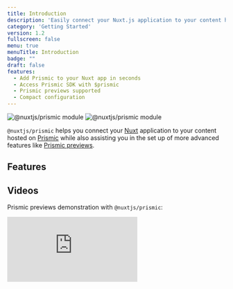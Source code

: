 ```yaml
---
title: Introduction
description: 'Easily connect your Nuxt.js application to your content hosted on Prismic'
category: 'Getting Started'
version: 1.2
fullscreen: false
menu: true
menuTitle: Introduction
badge: ""
draft: false
features:
  - Add Prismic to your Nuxt app in seconds
  - Access Prismic SDK with $prismic
  - Prismic previews supported
  - Compact configuration
---
```


<img src="/preview.png" class="light-img" alt="@nuxtjs/prismic module"/>
<img src="/preview-dark.png" class="dark-img" alt="@nuxtjs/prismic module"/>

`@nuxtjs/prismic` helps you connect your [Nuxt](https://nuxtjs.org) application to your content hosted on [Prismic](https://prismic.io) while also assisting you in the set up of more advanced features like [Prismic previews](https://prismic.io/feature/scheduling-and-previews).

## Features

<d-list :items="features"></d-list>

## Videos

Prismic previews demonstration with `@nuxtjs/prismic`:

<div class="relative w-full h-0" style="padding-bottom: 56.25%;">
  <iframe class="absolute inset-0 w-full h-full" src="https://www.youtube.com/embed/2DtDsnWe2MU" frameborder="0" allow="accelerometer; autoplay; encrypted-media; gyroscope; picture-in-picture" allowfullscreen></iframe>
</div>
